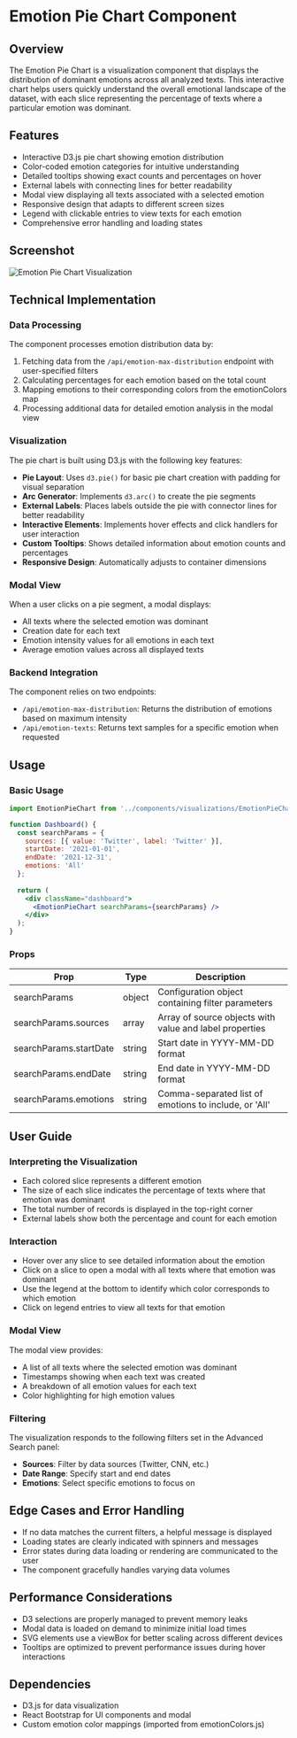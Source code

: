 # Emotion Pie Chart Component

## Overview
The Emotion Pie Chart is a visualization component that displays the distribution of dominant emotions across all analyzed texts. This interactive chart helps users quickly understand the overall emotional landscape of the dataset, with each slice representing the percentage of texts where a particular emotion was dominant.

## Features
- Interactive D3.js pie chart showing emotion distribution
- Color-coded emotion categories for intuitive understanding
- Detailed tooltips showing exact counts and percentages on hover
- External labels with connecting lines for better readability
- Modal view displaying all texts associated with a selected emotion
- Responsive design that adapts to different screen sizes
- Legend with clickable entries to view texts for each emotion
- Comprehensive error handling and loading states

## Screenshot
![Emotion Pie Chart Visualization](../screenshots/emotion-pie-chart.png)

## Technical Implementation

### Data Processing
The component processes emotion distribution data by:
1. Fetching data from the `/api/emotion-max-distribution` endpoint with user-specified filters
2. Calculating percentages for each emotion based on the total count
3. Mapping emotions to their corresponding colors from the emotionColors map
4. Processing additional data for detailed emotion analysis in the modal view

### Visualization
The pie chart is built using D3.js with the following key features:
- **Pie Layout**: Uses `d3.pie()` for basic pie chart creation with padding for visual separation
- **Arc Generator**: Implements `d3.arc()` to create the pie segments
- **External Labels**: Places labels outside the pie with connector lines for better readability
- **Interactive Elements**: Implements hover effects and click handlers for user interaction
- **Custom Tooltips**: Shows detailed information about emotion counts and percentages
- **Responsive Design**: Automatically adjusts to container dimensions

### Modal View
When a user clicks on a pie segment, a modal displays:
- All texts where the selected emotion was dominant
- Creation date for each text
- Emotion intensity values for all emotions in each text
- Average emotion values across all displayed texts

### Backend Integration
The component relies on two endpoints:
- `/api/emotion-max-distribution`: Returns the distribution of emotions based on maximum intensity
- `/api/emotion-texts`: Returns text samples for a specific emotion when requested

## Usage

### Basic Usage
```jsx
import EmotionPieChart from '../components/visualizations/EmotionPieChart';

function Dashboard() {
  const searchParams = {
    sources: [{ value: 'Twitter', label: 'Twitter' }],
    startDate: '2021-01-01',
    endDate: '2021-12-31',
    emotions: 'All'
  };
  
  return (
    <div className="dashboard">
      <EmotionPieChart searchParams={searchParams} />
    </div>
  );
}
```

### Props
| Prop | Type | Description |
|------|------|-------------|
| searchParams | object | Configuration object containing filter parameters |
| searchParams.sources | array | Array of source objects with value and label properties |
| searchParams.startDate | string | Start date in YYYY-MM-DD format |
| searchParams.endDate | string | End date in YYYY-MM-DD format |
| searchParams.emotions | string | Comma-separated list of emotions to include, or 'All' |

## User Guide

### Interpreting the Visualization
- Each colored slice represents a different emotion
- The size of each slice indicates the percentage of texts where that emotion was dominant
- The total number of records is displayed in the top-right corner
- External labels show both the percentage and count for each emotion

### Interaction
- Hover over any slice to see detailed information about the emotion
- Click on a slice to open a modal with all texts where that emotion was dominant
- Use the legend at the bottom to identify which color corresponds to which emotion
- Click on legend entries to view all texts for that emotion

### Modal View
The modal view provides:
- A list of all texts where the selected emotion was dominant
- Timestamps showing when each text was created
- A breakdown of all emotion values for each text
- Color highlighting for high emotion values

### Filtering
The visualization responds to the following filters set in the Advanced Search panel:
- **Sources**: Filter by data sources (Twitter, CNN, etc.)
- **Date Range**: Specify start and end dates
- **Emotions**: Select specific emotions to focus on

## Edge Cases and Error Handling
- If no data matches the current filters, a helpful message is displayed
- Loading states are clearly indicated with spinners and messages
- Error states during data loading or rendering are communicated to the user
- The component gracefully handles varying data volumes

## Performance Considerations
- D3 selections are properly managed to prevent memory leaks
- Modal data is loaded on demand to minimize initial load times
- SVG elements use a viewBox for better scaling across different devices
- Tooltips are optimized to prevent performance issues during hover interactions

## Dependencies
- D3.js for data visualization
- React Bootstrap for UI components and modal
- Custom emotion color mappings (imported from emotionColors.js) 